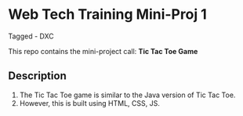 # Web Tech Training Mini-Proj 1

Tagged - DXC 

This repo contains the mini-project call: **Tic Tac Toe Game**

## Description

1. The Tic Tac Toe game is similar to the Java version of Tic Tac Toe.
2. However, this is built using HTML, CSS, JS.
